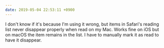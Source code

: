 ```yaml
---
date: 2019-05-04 22:53:11 +0900
---
```

I don't know if it's because I'm using it wrong, but items in Safari's reading list never disappear properly when read on my Mac. Works fine on iOS but on macOS the item remains in the list. I have to manually mark it as read to have it disappear.
